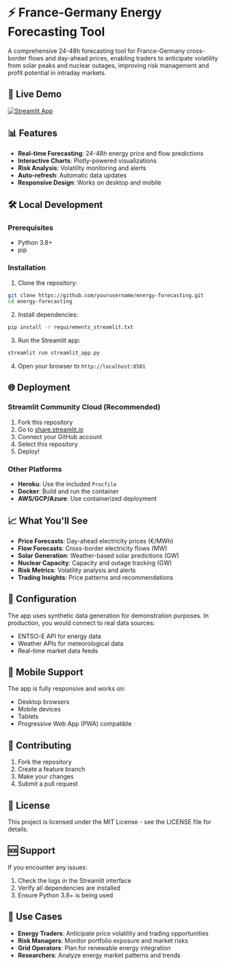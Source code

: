 # ⚡ France-Germany Energy Forecasting Tool

A comprehensive 24-48h forecasting tool for France-Germany cross-border flows and day-ahead prices, enabling traders to anticipate volatility from solar peaks and nuclear outages, improving risk management and profit potential in intraday markets.

## 🚀 Live Demo

[![Streamlit App](https://static.streamlit.io/badges/streamlit_badge_black_white.svg)](https://your-app-name.streamlit.app)

## 📊 Features

- **Real-time Forecasting**: 24-48h energy price and flow predictions
- **Interactive Charts**: Plotly-powered visualizations
- **Risk Analysis**: Volatility monitoring and alerts
- **Auto-refresh**: Automatic data updates
- **Responsive Design**: Works on desktop and mobile

## 🛠️ Local Development

### Prerequisites
- Python 3.8+
- pip

### Installation

1. Clone the repository:
```bash
git clone https://github.com/yourusername/energy-forecasting.git
cd energy-forecasting
```

2. Install dependencies:
```bash
pip install -r requirements_streamlit.txt
```

3. Run the Streamlit app:
```bash
streamlit run streamlit_app.py
```

4. Open your browser to `http://localhost:8501`

## 🌐 Deployment

### Streamlit Community Cloud (Recommended)

1. Fork this repository
2. Go to [share.streamlit.io](https://share.streamlit.io)
3. Connect your GitHub account
4. Select this repository
5. Deploy!

### Other Platforms

- **Heroku**: Use the included `Procfile`
- **Docker**: Build and run the container
- **AWS/GCP/Azure**: Use containerized deployment

## 📈 What You'll See

- **Price Forecasts**: Day-ahead electricity prices (€/MWh)
- **Flow Forecasts**: Cross-border electricity flows (MW)
- **Solar Generation**: Weather-based solar predictions (GW)
- **Nuclear Capacity**: Capacity and outage tracking (GW)
- **Risk Metrics**: Volatility analysis and alerts
- **Trading Insights**: Price patterns and recommendations

## 🔧 Configuration

The app uses synthetic data generation for demonstration purposes. In production, you would connect to real data sources:

- ENTSO-E API for energy data
- Weather APIs for meteorological data
- Real-time market data feeds

## 📱 Mobile Support

The app is fully responsive and works on:
- Desktop browsers
- Mobile devices
- Tablets
- Progressive Web App (PWA) compatible

## 🤝 Contributing

1. Fork the repository
2. Create a feature branch
3. Make your changes
4. Submit a pull request

## 📄 License

This project is licensed under the MIT License - see the LICENSE file for details.

## 🆘 Support

If you encounter any issues:
1. Check the logs in the Streamlit interface
2. Verify all dependencies are installed
3. Ensure Python 3.8+ is being used

## 🎯 Use Cases

- **Energy Traders**: Anticipate price volatility and trading opportunities
- **Risk Managers**: Monitor portfolio exposure and market risks
- **Grid Operators**: Plan for renewable energy integration
- **Researchers**: Analyze energy market patterns and trends